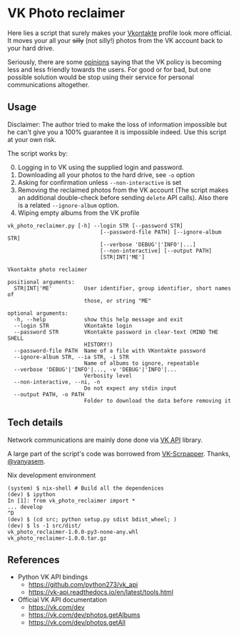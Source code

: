 VK Photo reclaimer
==================

Here lies a script that surely makes your [Vkontakte](https://vk.com) profile
look more official. It moves your all your ~~silly~~ (not silly!) photos from
the VK account back to your hard drive.

Seriously, there are some
[opinions](https://tjournal.ru/news/75081-mozhno-li-sest-za-layk-i-sotrudnichaet-li-vkontakte-so-sledovatelyami-rol-socsetey-v-delah-za-reposty-i-memy)
saying that the VK policy is becoming less and less friendly towards the users.
For good or for bad, but one possible solution would be stop using their service
for personal communications altogether.

Usage
-----

Disclaimer: The author tried to make the loss of information impossible but he
can't give you a 100% guarantee it is impossible indeed. Use this
script at your own risk.

The script works by:

0. Logging in to VK using the supplied login and password.
1. Downloading all your photos to the hard drive, see `-o` option
2. Asking for confirmation unless `--non-interactive` is set
3. Removing the reclaimed photos from the VK account (The script makes an
   additional double-check before sending `delete` API calls). Also there is a
   related `--ignore-album` option.
4. Wiping empty albums from the VK profile

```
vk_photo_reclaimer.py [-h] --login STR [--password STR]
                             [--password-file PATH] [--ignore-album STR]
                             [--verbose 'DEBUG'|'INFO'|...]
                             [--non-interactive] [--output PATH]
                             [STR|INT|'ME']

Vkontakte photo reclaimer

positional arguments:
  STR|INT|'ME'          User identifier, group identifier, short names of
                        those, or string "ME"

optional arguments:
  -h, --help            show this help message and exit
  --login STR           VKontakte login
  --password STR        VKontakte password in clear-text (MIND THE SHELL
                        HISTORY!)
  --password-file PATH  Name of a file with VKontakte password
  --ignore-album STR, --ia STR, -i STR
                        Name of albums to ignore, repeatable
  --verbose 'DEBUG'|'INFO'|..., -v 'DEBUG'|'INFO'|...
                        Verbosity level
  --non-interactive, --ni, -n
                        Do not expect any stdin input
  --output PATH, -o PATH
                        Folder to download the data before removing it
```

Tech details
------------

Network communications are mainly done done via [VK
API](https://github.com/python273/vk_api) library.

A large part of the script's code was borrowed from
[VK-Scrpapper](https://github.com/vanyasem/VK-Scraper). Thanks,
[@vanyasem](https://mastodon.mynameisivan.ru/@vanyasem).

Nix development environment

```
(system) $ nix-shell # Build all the dependenices
(dev) $ ipython
In [1]: from vk_photo_reclaimer import *
... develop
^D
(dev) $ (cd src; python setup.py sdist bdist_wheel; )
(dev) $ ls -1 src/dist/
vk_photo_reclaimer-1.0.0-py3-none-any.whl
vk_photo_reclaimer-1.0.0.tar.gz
```

References
----------

* Python VK API bindings
  - https://github.com/python273/vk_api
  - https://vk-api.readthedocs.io/en/latest/tools.html
* Official VK API documentation
  - https://vk.com/dev
  - https://vk.com/dev/photos.getAlbums
  - https://vk.com/dev/photos.getAll

